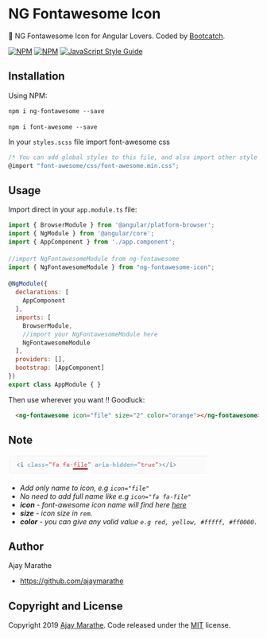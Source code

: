 # NG Fontawesome Icon
🍺 NG Fontawesome Icon for Angular Lovers. Coded by [Bootcatch](http://bootcatch.com).

[![NPM](https://img.shields.io/npm/v/ng-fontawesome.svg)](https://www.npmjs.com/package/ng-fontawesome) 
[![NPM](https://img.shields.io/npm/dt/ng-fontawesome.svg)](https://www.npmjs.com/package/ng-fontawesome) 
[![JavaScript Style Guide](https://img.shields.io/badge/code_style-standard-brightgreen.svg)](https://standardjs.com) 

## Installation
Using NPM:
```
npm i ng-fontawesome --save

npm i font-awesome --save
```

In your `styles.scss` file import font-awesome css
```js
/* You can add global styles to this file, and also import other style files */
@import "font-awesome/css/font-awesome.min.css";

```

## Usage
Import direct in your `app.module.ts` file:
```js
import { BrowserModule } from '@angular/platform-browser';
import { NgModule } from '@angular/core';
import { AppComponent } from './app.component';

//import NgFontawesomeModule from ng-fontawesome
import { NgFontawesomeModule } from "ng-fontawesome-icon";

@NgModule({
  declarations: [
    AppComponent
  ],
  imports: [
    BrowserModule,
    //import your NgFontawesomeModule here
    NgFontawesomeModule
  ],
  providers: [],
  bootstrap: [AppComponent]
})
export class AppModule { }
```

Then use wherever you want !! Goodluck:
```html
  <ng-fontawesome icon="file" size="2" color="orange"></ng-fontawesome>
```

## Note
[![ng-fontawesome](https://raw.githubusercontent.com/ajaymarathe/image-store/master/vue-fontawesome/img2.png)](https://github.com/ajaymarathe/ng-fontawesome)
- *Add only name to icon, e.g `icon="file"`*
- *No need to add full name like e.g `icon="fa fa-file"`*
- ***icon** - font-awesome icon name will find here [here](https://fontawesome.com/v4.7.0/icons/)*
- ***size** - icon size in `rem`.*
- ***color** - you can give any valid value `e.g red, yellow, #fffff, #ff0000.`*

## Author

Ajay Marathe

+ https://github.com/ajaymarathe

## Copyright and License

Copyright 2019 [Ajay Marathe](https://github.com/ajaymarathe). Code released under the [MIT](https://github.com/ajaymarathe/ng-fontawesome/blob/master/LICENSE) license.
